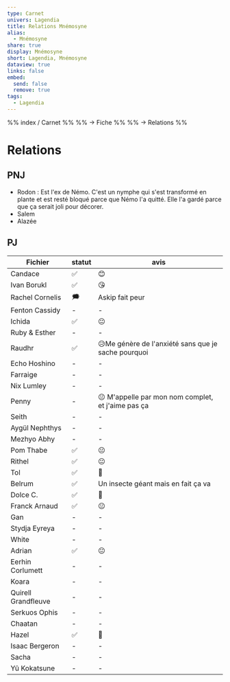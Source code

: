 ```yaml
---
type: Carnet
univers: Lagendia
title: Relations Mnémosyne
alias:
  - Mnémosyne
share: true
display: Mnémosyne
short: Lagendia, Mnémosyne
dataview: true
links: false
embed:
  send: false
  remove: true
tags:
  - Lagendia
---
```


%% index / Carnet %%
%% → Fiche %%
%% →  Relations %% 



# Relations
## PNJ
- Rodon : Est l'ex de Némo. C'est un nymphe qui s'est transformé en plante et est resté bloqué parce que Némo l'a quitté. Elle l'a gardé parce que ça serait joli pour décorer.
- Salem
- Alazée

## PJ
| Fichier                                                                                            | statut | avis                                                |
| -------------------------------------------------------------------------------------------------- | ------ | --------------------------------------------------- |
| Candace                             | ✅      | 😊                                                  |
| Ivan Borukl                     | ✅      | 😘                                                  |
| Rachel Cornelis             | 🗯️    | Askip fait peur                                     |
| Fenton Cassidy              | \-     | \-                                                  |
| Ichida                              | ✅      | 😐                                                  |
| Ruby & Esther                | \-     | \-                                                  |
| Raudhr                              | ✅      | 😥Me génère de l'anxiété sans que je sache pourquoi |
| Echo Hoshino             | \-     | \-                                                  |
| Farraige                     | \-     | \-                                                  |
| Nix Lumley                 | \-     | \-                                                  |
| Penny                           | \-     | 😐 M'appelle par mon nom complet, et j'aime pas ça  |
| Seith                           | \-     | \-                                                  |
| Aygül Nephthys         | \-     | \-                                                  |
| Mezhyo Abhy               | \-     | \-                                                  |
| Pom Thabe                   | ✅      | 😐                                                  |
| Rithel                         | ✅      | 😐                                                  |
| Tol                               | ✅      | 🥰                                                  |
| Belrum                          | ✅      | Un insecte géant mais en fait ça va                 |
| Dolce C.                      | ✅      | 🥰                                                  |
| Franck Arnaud            | ✅      | 😐                                                  |
| Gan                                | \-     | \-                                                  |
| Stydja Eyreya            | \-     | \-                                                  |
| White                            | \-     | \-                                                  |
| Adrian                           | ✅      | 😐                                                  |
| Eerhin Corlumett       | \-     | \-                                                  |
| Koara                             | \-     | \-                                                  |
| Quirell Grandfleuve | \-     | \-                                                  |
| Serkuos Ophis             | \-     | \-                                                  |
| Chaatan                        | \-     | \-                                                  |
| Hazel                            | ✅      | 🥰                                                  |
| Isaac Bergeron          | \-     | \-                                                  |
| Sacha                            | \-     | \-                                                  |
| Yû Kokatsune              | \-     | \-                                                  |

